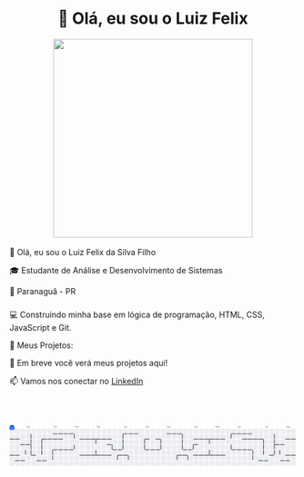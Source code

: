 <h1 align="center">👋 Olá, eu sou o Luiz Felix</h1>

<div align="center">
  <img src="https://i.pinimg.com/originals/21/11/61/21116158daaeb1459b4ec0758505e1ad.gif" height="350" width="350" />
</div>
 
  👋 Olá, eu sou o Luiz Felix da Silva Filho

  🎓 Estudante de Análise e Desenvolvimento de Sistemas
  
  📍 Paranaguâ - PR
###
💻 Construindo minha base em lógica de programação, HTML, CSS, JavaScript e Git.
  
  📌 Meus Projetos:

🔹 Em breve você verá meus projetos aqui!

📫 Vamos nos conectar no [LinkedIn](https://www.linkedin.com/in/luiz-felix0)
###

<div align="center">
  <img src="https://streak-stats.demolab.com?user=LuizFelix93&locale=en&mode=daily&theme=dracula&hide_border=false&border_radius=5&order=3" height="250" alt=""  />
</div>

###

<picture>
  <source media="(prefers-color-scheme: dark)" srcset="https://raw.githubusercontent.com/LuizFelix93/LuizFelix93/output/pacman-contribution-graph-dark.svg">
  <source media="(prefers-color-scheme: light)" srcset="https://raw.githubusercontent.com/LuizFelix93/LuizFelix93/output/pacman-contribution-graph.svg">
  <img alt="pacman contribution graph" src="https://raw.githubusercontent.com/LuizFelix93/LuizFelix93/output/pacman-contribution-graph.svg">
</picture>

###
